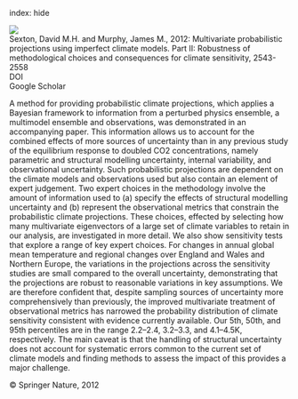 index: hide

<div class="Citation">
    <div class="Citation-thumb CitationThumb-linked"  data-href="https://doi.org/10.1007/s00382-011-1209-8">
      <img src="https://static.claimspace.cloud/climate-study-static/refs/thumbs/12/Sexton_and_Murphy_2012-thumb.png" />
    </div>

  <div class="Citation-body">
    <div class="Citation-text">Sexton, David M.H. and Murphy, James M., 2012: Multivariate probabilistic projections using imperfect climate models. Part II: Robustness of methodological choices and consequences for climate sensitivity, 2543-2558</div>
    <div class="Citation-links">
      <div class="CitationLink" data-href="https://doi.org/10.1007/s00382-011-1209-8">
        <div class="CitationLink-icon CitationLink-Doi"></div>
        <div class="CitationLink-text">DOI</div>
      </div>
      <div class="CitationLink" data-href="https://scholar.google.com/scholar?q=10.1007/s00382-011-1209-8">
        <div class="CitationLink-icon CitationLink-Scholar"></div>
        <div class="CitationLink-text">Google Scholar</div>
      </div>
    </div>
  </div>
</div>

A method for providing probabilistic climate projections, which applies a Bayesian framework to information from a perturbed physics ensemble, a multimodel ensemble and observations, was demonstrated in an accompanying paper. This information allows us to account for the combined effects of more sources of uncertainty than in any previous study of the equilibrium response to doubled CO2 concentrations, namely parametric and structural modelling uncertainty, internal variability, and observational uncertainty. Such probabilistic projections are dependent on the climate models and observations used but also contain an element of expert judgement. Two expert choices in the methodology involve the amount of information used to (a) specify the effects of structural modelling uncertainty and (b) represent the observational metrics that constrain the probabilistic climate projections. These choices, effected by selecting how many multivariate eigenvectors of a large set of climate variables to retain in our analysis, are investigated in more detail. We also show sensitivity tests that explore a range of key expert choices. For changes in annual global mean temperature and regional changes over England and Wales and Northern Europe, the variations in the projections across the sensitivity studies are small compared to the overall uncertainty, demonstrating that the projections are robust to reasonable variations in key assumptions. We are therefore confident that, despite sampling sources of uncertainty more comprehensively than previously, the improved multivariate treatment of observational metrics has narrowed the probability distribution of climate sensitivity consistent with evidence currently available. Our 5th, 50th, and 95th percentiles are in the range 2.2–2.4, 3.2–3.3, and 4.1–4.5K, respectively. The main caveat is that the handling of structural uncertainty does not account for systematic errors common to the current set of climate models and finding methods to assess the impact of this provides a major challenge.

<div class="Citation-copy">
&copy; Springer Nature, 2012
</div>